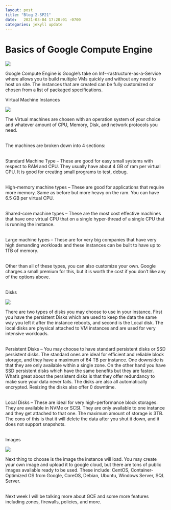 ```yaml
---
layout: post
title: "Blog 2-SP21"
date:   2021-03-04 17:20:01 -0700
categories: jekyll update
---
```


<h1> Basics of Google Compute Engine </h1>

<img src="https://i.imgur.com/J6aoXwV.png">

Google Compute Engine is Google’s take on Inf--rastructure-as-a-Service where allows you to build multiple VMs quickly and without any need to host on site. The instances that are created can be fully customized or chosen from a list of packaged specifications.

<bold>Virtual Machine Instances<br>

<img src="https://i.imgur.com/Nrq1uNO.gif"><br>

The Virtual machines are chosen with an operation system of your choice and whatever amount of CPU, Memory, Disk, and network protocols you need. <br><br>

The machines are broken down into 4 sections:<br><br>

Standard Machine Type – These are good for easy small systems with respect to RAM and CPU. They usually have about 4 GB of ram per virtual CPU. It is good for creating small programs to test, debug.<br><br>

High-memory machine types – These are good for applications that require more memory. Same as before but more heavy on the ram. You can have 6.5 GB per virtual CPU.<br><br>

Shared-core machine types – These are the most cost effective machines that have one virtual CPU that on a single hyper-thread of a single CPU that is running the instance.<br><br>

Large machine types – These are for very big companies that have very high demanding workloads and these instances can be built to have up to 1TB of memory.<br><br>

Other than all of these types, you can also customize your own. Google charges a small premium for this, but it is worth the cost if you don’t like any of the options above.<br><br>

<bold> Disks <br>

<img src=https://i.imgur.com/imYINoZ.png><br>

There are two types of disks you may choose to use in your instance. First you have the persistent Disks which are used to keep the data the same way you left it after the instance reboots, and second is the Local disk. The local disks are physical attached to VM instances and are used for very intensive workloads.<br><br>

Persistent Disks – You may choose to have standard persistent disks or SSD persistent disks. The standard ones are ideal for efficient and reliable block storage, and they have a maximum of 64 TB per instance. One downside is that they are only available within a single zone. On the other hand you have SSD persistent disks which have the same benefits but they are faster. What’s great about the persistent disks is that they offer redundancy to make sure your data never fails. The disks are also all automatically encrypted. Resizing the disks also offer 0 downtime.<br><br>

Local Disks – These are ideal for very high-performance block storages. They are available in NVMe or SCSI. They are only available to one instance and they get attached to that one. The maximum amount of storage is 3TB. The cons of this is that it will delete the data after you shut it down, and it does not support snapshots.<br><br>

<bold> Images

<img src=https://dt-cdn.net/wp-content/uploads/2018/07/Image-1.png><br>

Next thing to choose is the image the instance will load. You may create your own image and upload it to google cloud, but there are tons of public images available ready to be used.
These include: CentOS, Container-Optimized OS from Google, CoreOS, Debian, Ubuntu, Windows Server, SQL Server.<br><br>


Next week I will be talking more about GCE and some more features including zones, firewalls, policies, and more.
